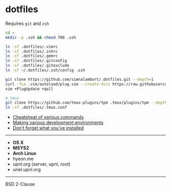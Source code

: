 dotfiles
=====

Requires `git` and `zsh`

```bash
cd ~
mkdir -p .ssh && chmod 700 .ssh

ln -sf .dotfiles/.vimrc
ln -sf .dotfiles/.zshrc
ln -sf .dotfiles/.gemrc
ln -sf .dotfiles/.gitconfig
ln -sf .dotfiles/.gitexclude
ln -sf ~/.dotfiles/.ssh/config .ssh

git clone https://github.com/simnalamburt/.dotfiles.git --depth=1
curl -fLo .vim/autoload/plug.vim --create-dirs https://raw.githubusercontent.com/junegunn/vim-plug/master/plug.vim
vim +PlugUpdate +qall

# tmux
git clone https://github.com/tmux-plugins/tpm .tmux/plugins/tpm --depth=1
ln -sf .dotfiles/.tmux.conf
```

* [Cheatsheat of various commands](cheatsheat.md)
* [Making various development environments](installation.md)
* [Don't forget what you've installed](packages.md)

--------

* **OS X**
* **MSYS2**
* **Arch Linux**
* hyeon.me
* upnl.org (server, upnl, root)
* uriel.upnl.org

--------

BSD 2-Clause
